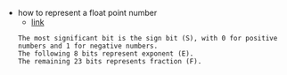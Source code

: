 * how to represent a float point number
	* [link](https://www3.ntu.edu.sg/home/ehchua/programming/java/datarepresentation.html)
	```
	The most significant bit is the sign bit (S), with 0 for positive numbers and 1 for negative numbers.
	The following 8 bits represent exponent (E).
	The remaining 23 bits represents fraction (F).
	```
